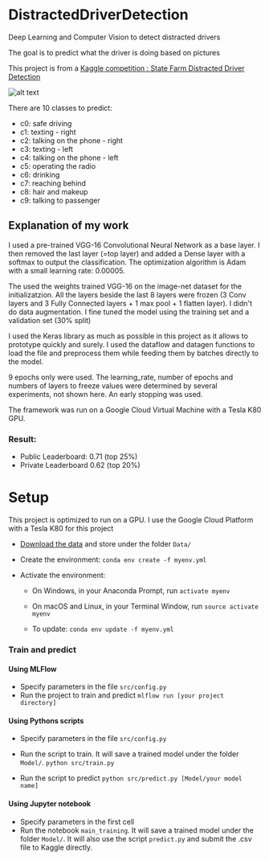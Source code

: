 # DistractedDriverDetection
Deep Learning and Computer Vision to detect distracted drivers

The goal is to predict what the driver is doing based on pictures

This project is from a [Kaggle competition : State Farm Distracted Driver Detection
](https://www.kaggle.com/c/state-farm-distracted-driver-detection)


![alt text](https://github.com/cyril-p/DistractedDriverDetection/blob/master/misc/output_DEb8oT.gif)

There are 10 classes to predict:
* c0: safe driving
* c1: texting - right
* c2: talking on the phone - right
* c3: texting - left
* c4: talking on the phone - left
* c5: operating the radio
* c6: drinking
* c7: reaching behind
* c8: hair and makeup
* c9: talking to passenger

## Explanation of my work

I used a pre-trained VGG-16 Convolutional Neural Network as a base layer. I then removed the last layer (=top layer) and added a Dense layer with a softmax to output the classification. The optimization algorithm is Adam with a small learning rate: 0.00005. 


The used the weights trained VGG-16 on the image-net dataset for the initializatzion. All the layers beside the last 8 layers were frozen (3 Conv layers and 3 Fully Connected layers + 1 max pool + 1 flatten layer). I didn't do data augmentation. I fine tuned the model using the training set and a validation set (30% split)

I used the Keras library as much as possible in this project as it allows to prototype quickly and surely. I used the dataflow and datagen functions to load the file and preprocess them while feeding them by batches directly to the model.



9 epochs only were used. The learning_rate, number of epochs and numbers of layers to freeze values were determined by several experiments, not shown here. An early stopping was used.

The framework was run on a Google Cloud Virtual Machine with a Tesla K80 GPU.

### Result:
* Public Leaderboard: 0.71 (top 25%)
* Private Leaderboard 0.62 (top 20%)

# Setup

This project is optimized to run on a GPU. I use the Google Cloud Platform with a Tesla K80 for this project

* [Download the data](https://www.kaggle.com/c/state-farm-distracted-driver-detection/data) and store under the folder `Data/`

* Create the environment:
    `conda env create -f myenv.yml `

* Activate the environment:
    - On Windows, in your Anaconda Prompt, run 
    `activate myenv`
    - On macOS and Linux, in your Terminal Window, run 
    `source activate myenv`

    - To update:
    `conda env update -f myenv.yml`
    
### Train and predict

#### Using MLFlow
* Specify parameters in the file `src/config.py`
* Run the project to train and predict
`mlflow run [your project directory]`

#### Using Pythons scripts
* Specify parameters in the file `src/config.py`
* Run the script to train.  It will save a trained model under the folder `Model/`.
`python src/train.py `

* Run the script to predict
`python src/predict.py [Model/your model name]`

#### Using Jupyter notebook
* Specify parameters in the first cell
* Run the notebook `main_training`. It will save a trained model under the folder `Model/`. It will also use the script `predict.py` and submit the .csv file to Kaggle directly.
